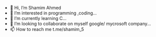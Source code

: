 - 👋 Hi, I’m Shamim Ahmed 
- 👀 I’m interested in programming ,coding...
- 🌱 I’m currently learning C...
- 💞️ I’m looking to collaborate on myself google/ mycrosoft company...
- 📫 How to reach me t.me/shamim_5

<!---
shamim-ahmed19/shamim-ahmed19 is a ✨ special ✨ repository because its `README.md` (this file) appears on your GitHub profile.
You can click the Preview link to take a look at your changes.
--->
